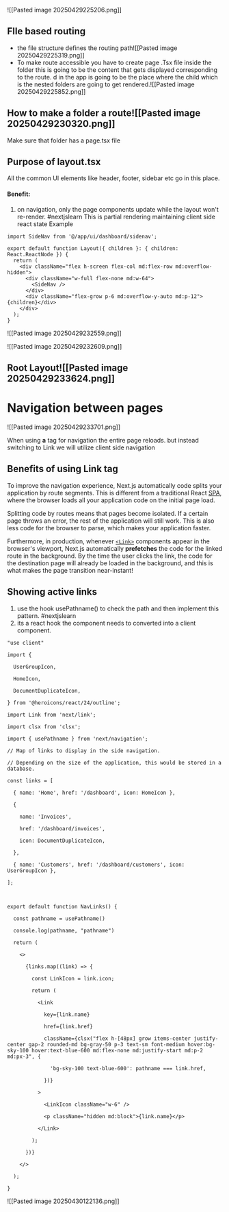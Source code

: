 ![[Pasted image 20250429225206.png]]


## FIle based routing 
- the file structure defines the routing path![[Pasted image 20250429225319.png]]
- To make route accessible you have to create page .Tsx file inside the folder this is going to be the content that gets displayed corresponding to the route. d in the app is going to be the place where the child which is the nested folders are going to get rendered.![[Pasted image 20250429225852.png]]


## How to make a folder a route![[Pasted image 20250429230320.png]]
Make sure that folder has a page.tsx file



## Purpose of layout.tsx
All the common UI elements like header, footer, sidebar etc go in this place. 
#### Benefit:
1. on navigation, only the page components update while the layout won't re-render. #nextjslearn This is partial rendering maintaining client side react state
Example

```tsx
import SideNav from '@/app/ui/dashboard/sidenav';
 
export default function Layout({ children }: { children: React.ReactNode }) {
  return (
    <div className="flex h-screen flex-col md:flex-row md:overflow-hidden">
      <div className="w-full flex-none md:w-64">
        <SideNav />
      </div>
      <div className="flex-grow p-6 md:overflow-y-auto md:p-12">{children}</div>
    </div>
  );
}
```

![[Pasted image 20250429232559.png]]

![[Pasted image 20250429232609.png]]


## Root Layout![[Pasted image 20250429233624.png]]


# Navigation between pages
![[Pasted image 20250429233701.png]]

When using **a** tag for navigation the entire page reloads. but instead switching to Link we will utilize client side navigation


## Benefits of using Link tag

To improve the navigation experience, Next.js automatically code splits your application by route segments. This is different from a traditional React [SPA](https://nextjs.org/docs/app/building-your-application/upgrading/single-page-applications), where the browser loads all your application code on the initial page load.

Splitting code by routes means that pages become isolated. If a certain page throws an error, the rest of the application will still work. This is also less code for the browser to parse, which makes your application faster.

Furthermore, in production, whenever [`<Link>`](https://nextjs.org/docs/api-reference/next/link) components appear in the browser's viewport, Next.js automatically **prefetches** the code for the linked route in the background. By the time the user clicks the link, the code for the destination page will already be loaded in the background, and this is what makes the page transition near-instant!


## Showing active links
1. use the hook usePathname() to check the path and then implement this pattern. #nextjslearn 
2. its a react hook the component needs to converted into a client component.
```tsx
"use client"

import {

  UserGroupIcon,

  HomeIcon,

  DocumentDuplicateIcon,

} from '@heroicons/react/24/outline';

import Link from 'next/link';

import clsx from 'clsx';

import { usePathname } from 'next/navigation';

// Map of links to display in the side navigation.

// Depending on the size of the application, this would be stored in a database.

const links = [

  { name: 'Home', href: '/dashboard', icon: HomeIcon },

  {

    name: 'Invoices',

    href: '/dashboard/invoices',

    icon: DocumentDuplicateIcon,

  },

  { name: 'Customers', href: '/dashboard/customers', icon: UserGroupIcon },

];

  

export default function NavLinks() {

  const pathname = usePathname()

  console.log(pathname, "pathname")

  return (

    <>

      {links.map((link) => {

        const LinkIcon = link.icon;

        return (

          <Link

            key={link.name}

            href={link.href}

            className={clsx("flex h-[48px] grow items-center justify-center gap-2 rounded-md bg-gray-50 p-3 text-sm font-medium hover:bg-sky-100 hover:text-blue-600 md:flex-none md:justify-start md:p-2 md:px-3", {

              'bg-sky-100 text-blue-600': pathname === link.href,

            })}

          >

            <LinkIcon className="w-6" />

            <p className="hidden md:block">{link.name}</p>

          </Link>

        );

      })}

    </>

  );

}
```


![[Pasted image 20250430122136.png]]
